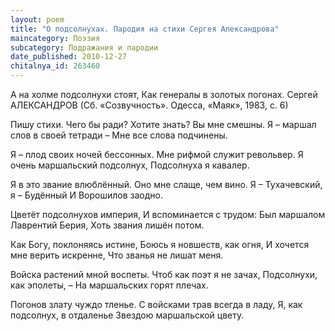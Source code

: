```yaml
---
layout: poem
title: "О подсолнухах. Пародия на стихи Сергея Александрова"
maincategory: Поэзия
subcategory: Подражания и пародии
date_published: 2010-12-27
chitalnya_id: 263460
---
```




А на холме подсолнухи стоят,
Как генералы в золотых погонах.
Сергей АЛЕКСАНДРОВ
(Сб. «Созвучность». 
Одесса, «Маяк», 1983, с. 6)

Пишу стихи. Чего бы ради?
Хотите знать? Вы мне смешны.
Я – маршал слов в своей тетради –
Мне все слова подчинены.

Я – плод своих ночей бессонных.
Мне рифмой служит револьвер.
Я очень маршальский подсолнух,
Подсолнуха я кавалер.

Я в это звание влюблённый.
Оно мне слаще, чем вино.
Я – Тухачевский, я – Будённый
И Ворошилов заодно.

Цветёт подсолнухов империя,
И вспоминается с трудом:
Был маршалом Лаврентий Берия,
Хоть звания лишён потом.

Как Богу, поклоняясь истине,
Боюсь я новшеств, как огня,
И хочется мне верить искренне, 
Что званья не лишат меня.

Войска растений мной воспеты.
Чтоб как поэт я не зачах,
Подсолнухи, как эполеты, –
На маршальских горят плечах.

Погонов злату чуждо тленье.
С войсками трав всегда в ладу,
Я, как подсолнух, в отдаленье
Звездою маршальской цвету.






